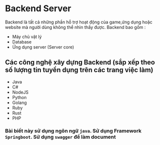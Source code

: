 # Backend Server
Backend là tất cả những phần hỗ trợ hoạt động của game,ứng dụng hoặc website mà người dùng không thể nhìn thấy được. Backend bao gồm :
- Máy chủ vật lý
- Database
- Ứng dụng server (Server core)

## Các công nghệ xây dựng Backend (sắp xếp theo số lượng tin tuyển dụng trên các trang việc làm)
- Java
- C#
- NodeJS
- Python
- Golang
- Ruby
- Rust
- PHP

### Bài biết này sử dụng ngôn ngữ `java`. Sử dụng Framework `Springboot`. Sử dụng `swagger` để làm document
